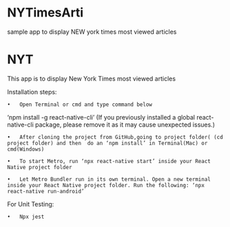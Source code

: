 # NYTimesArti
sample app to display NEW york times most viewed articles
# NYT
This app is to display New York Times most viewed articles

Installation steps:

	•	Open Terminal or cmd and type command below
‘npm install -g react-native-cli’  (If you previously installed a global react-native-cli package, please remove it as it may cause unexpected issues.)

	•	After cloning the project from GitHub,going to project folder( (cd project folder) and then  do an ‘npm install’ in Terminal(Mac) or cmd(Windows)

	•	To start Metro, run ‘npx react-native start’ inside your React Native project folder

	•	Let Metro Bundler run in its own terminal. Open a new terminal inside your React Native project folder. Run the following: ‘npx react-native run-android’


For Unit Testing:

	•	Npx jest
